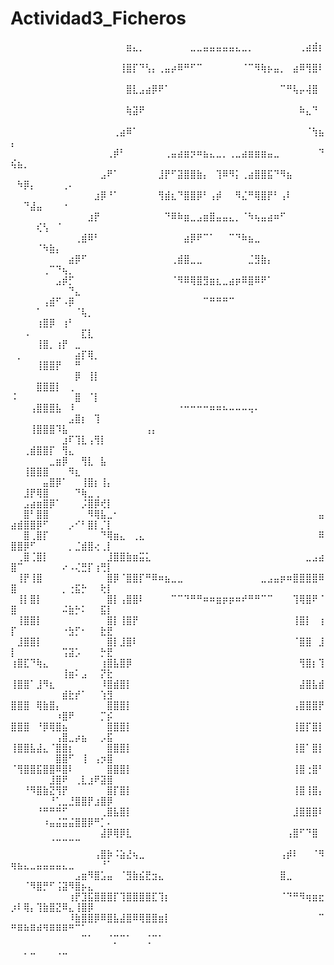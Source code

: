 # Actividad3_Ficheros


⠀⠀⠀⠀⠀⠀⠀⠀⠀⠀⠀⠀⠀⠀⠀⠀⠀⠀⣶⣄⡀⠀⠀⠀⠀⠀⠀⠀⣀⣀⣤⣤⣤⣤⣤⣄⣀⡀⠀⠀⠀⠀⠀⠀⠀⢀⣴⣾⡆⠀⠀⠀⠀⠀⠀⠀⠀⠀⠀⠀⠀⠀⠀⠀⠀
⠀⠀⠀⠀⠀⠀⠀⠀⠀⠀⠀⠀⠀⠀⠀⠀⠀⢸⣿⡏⠙⢣⡄⢀⣤⡴⠿⠛⠋⠉⠀⠀⠀⠀⠀⠀⠈⠉⠻⢷⡦⣤⡀⠀⣴⠿⢻⣿⠇⠀⠀⠀⠀⠀⠀⠀⠀⠀⠀⠀⠀⠀⠀⠀⠀
⠀⠀⠀⠀⠀⠀⠀⠀⠀⠀⠀⠀⠀⠀⠀⠀⠀⠀⣿⣇⣠⣴⡿⠟⠁⠀⠀⠀⠀⠀⠀⠀⠀⠀⠀⠀⠀⠀⠀⠀⠀⠀⠉⠛⢧⡤⢼⣿⠀⠀⠀⠀⠀⠀⠀⠀⠀⠀⠀⠀⠀⠀⠀⠀⠀
⠀⠀⠀⠀⠀⠀⠀⠀⠀⠀⠀⠀⠀⠀⠀⠀⠀⠀⢷⣽⠟⠀⠀⠀⠀⠀⠀⠀⠀⠀⠀⠀⠀⠀⠀⠀⠀⠀⠀⠀⠀⠀⠀⠀⠀⠷⣄⠙⠀⠀⠀⠀⠀⠀⠀⠀⠀⠀⠀⠀⠀⠀⠀⠀⠀
⠀⠀⠀⠀⠀⠀⠀⠀⠀⠀⠀⠀⠀⠀⠀⠀⢀⣴⠿⠁⠀⠀⠀⠀⠀⠀⠀⠀⠀⠀⠀⠀⠀⠀⠀⠀⠀⠀⠀⠀⠀⠀⠀⠀⠀⠀⠈⢳⣦⡄⠀⠀⠀⠀⠀⠀⠀⠀⠀⠀⠀⠀⠀⠀⠀
⠀⠀⠀⠀⠀⠀⠀⠀⠀⠀⠀⠀⠀⠀⠀⢀⡾⠃⠀⠀⠀⠀⠀⠀⢀⣤⣴⣶⡲⠶⣦⣄⣀⡀⢀⣀⣴⣶⣶⣶⣤⣀⠀⠀⠀⠀⠀⠀⠙⢮⣦⡀⠀⠀⠀⠀⠀⠀⠀⠀⠀⠀⠀⠀⠀
⠀⠀⠀⠀⠀⠀⠀⠀⠀⠀⠀⠀⠀⠀⣠⠟⠁⠀⠀⠀⠀⠀⠀⣸⡟⠋⣽⣿⣿⣷⡄⠀⢹⠿⠻⡅⢀⣴⣿⣿⣯⠙⠻⣦⠀⠀⠀⠀⠀⠀⠳⡿⡄⠀⠀⠀⠀⢀⠄⠀⠀⠀⠀⠀⠀
⠀⠀⠀⠀⠀⠀⠀⠀⠀⠀⠀⠀⠀⣰⡿⠘⠁⠀⠀⠀⠀⠀⠀⢻⣾⣆⠙⣿⣿⡿⠃⢠⡾⠀⠀⠻⣌⠛⢿⣿⡟⠃⢠⠇⠀⠀⠀⠀⠀⠀⠀⠙⣼⣤⠀⠀⠀⠐⠀⠀⠀⠀⠀⠀⠀
⠀⠀⠀⠀⠀⠀⠀⠀⠀⠀⠀⠀⣰⡟⠀⠀⠀⠀⠀⠀⠀⠀⠀⠀⠙⠿⠷⣶⣀⣠⣶⣿⣤⣤⣄⡀⠈⠳⢦⣤⣴⠶⠋⠀⠀⠀⠀⠀⠀⠀⠀⠀⠀⢎⢣⠀⠈⠀⠀⠀⠀⠀⠀⠀⠀
⠀⠀⠀⠀⠀⠀⠀⠀⠀⠀⢀⣾⠿⠃⠀⠀⠀⠀⠀⠀⠀⠀⠀⠀⠀⠀⠀⣴⡿⠟⠉⠁⠀⠀⠉⠙⠷⣦⣀⠀⠀⠀⠀⠀⠀⠀⠀⠀⠀⠀⠀⠀⠀⠈⠳⣷⡄⠀⠀⠀⠀⠀⠀⠀⠀
⠀⠀⠀⠀⠀⠀⠀⠀⠀⣴⡿⠋⠀⠀⠀⠀⠀⠀⠀⠀⠀⠀⠀⠀⠀⢀⣾⣿⣀⣀⠀⠀⠀⠀⠀⠀⠀⣈⣻⣷⡄⠀⠀⠀⠀⠀⠀⠀⠀⠀⠀⠀⠀⠀⢀⠉⠙⢦⡀⠀⠀⠀⠀⠀⠀
⠀⠀⠀⠀⠀⠀⠀⣠⡾⡋⠀⠀⠀⠀⠀⠀⠀⠀⠀⠀⠀⠀⠀⠀⠀⠈⠻⠿⢿⣿⣻⣶⣆⣀⣴⡶⠿⣿⠿⠟⠁⠀⠀⠀⠀⠀⠀⠀⠀⠀⠀⠀⠀⠀⠀⠀⠀⠀⠙⣄⠀⠀⠀⠀⠀
⠀⠀⠀⠀⠀⢠⣾⠋⠠⡿⠀⠀⠀⠀⠀⠀⠀⠀⠀⠀⠀⠀⠀⠀⠀⠀⠀⠀⠀⠀⠉⠛⠛⠛⠉⠀⠀⠀⠀⠀⠀⠀⠀⠀⠀⠀⠀⠀⠀⠀⠀⠀⠀⠁⠀⠀⠀⠀⠀⠈⢧⡀⠀⠀⠀
⠀⠀⠀⠀⢰⣿⡿⠀⢰⠃⠀⠀⠀⠀⠀⠀⠀⠀⠀⠀⠀⠀⠀⠀⠀⠀⠀⠀⠀⠀⠀⠀⠀⠀⠀⠀⠀⠀⠀⠀⠀⠀⠀⠀⠀⠀⠀⠀⠀⠀⠀⠠⠀⠀⠀⠀⠀⠀⠀⠀⣏⣇⠀⠀⠀
⠀⠀⠀⠀⢸⣿⡀⢰⡟⠀⣀⠀⠀⠀⠀⠀⠀⠀⠀⠀⠀⠀⠀⠀⠀⠀⠀⠀⠀⠀⠀⠀⠀⠀⠀⠀⠀⠀⠀⠀⠀⠀⠀⠀⠀⠀⠀⠀⠀⠀⡀⠀⠀⠀⠀⠀⠀⠀⠀⣴⡏⢿⡀⠀⠀
⠀⠀⠀⠀⢸⣿⣿⡟⠀⠀⠛⠀⠀⠀⠀⠀⠀⠀⠀⠀⠀⠀⠀⠀⠀⠀⠀⠀⠀⠀⠀⠀⠀⠀⠀⠀⠀⠀⠀⠀⠀⠀⠀⠀⠀⠀⠀⠀⠀⠀⠀⠀⠀⠀⠀⠀⠀⠀⠀⡿⠀⢸⡇⠀⠀
⠀⠀⠀⠀⣿⣿⣿⡇⠀⢀⠀⠀⠀⠀⠀⠀⠀⠀⠀⠀⠀⠀⠀⠀⠀⠀⠀⠀⠀⠀⠀⠀⠀⠀⠀⠀⠀⠀⠀⠀⠀⠀⠀⠀⠀⠀⠀⠀⠀⠨⠀⠀⠀⠀⠀⠀⠀⠀⠀⣿⠀⠈⡇⠀⠀
⠀⠀⠀⢠⣿⣿⣿⣧⠀⠸⠀⠀⠀⠀⠀⠀⠀⠀⠀⠀⠀⠀⠀⠀⠀⠀⠐⠒⠒⠒⠒⠶⠶⠦⠤⠤⠤⢤⠄⠀⠀⠀⠀⠀⠀⠀⠀⠀⠀⠀⠀⠀⠀⠀⠀⠀⠀⠀⣠⣿⡆⠀⢹⠀⠀
⠀⠀⠀⢸⣿⣿⣿⠹⣧⠀⠀⠀⠀⠀⠀⠀⠀⠀⠀⠀⠀⢠⡄⠀⠀⠀⠀⠀⠀⠀⠀⠀⠀⠀⠀⠀⠀⠀⠀⠀⠀⠀⠀⠀⠀⠀⠀⠀⠀⠀⠀⠀⠀⠀⠀⠀⠀⣰⠏⢹⣇⢠⢻⡇⠀
⠀⠀⢀⣾⣿⣿⡏⠀⢻⣄⠀⠀⠀⠀⠀⠀⠀⠀⠀⠀⠀⠀⠀⠀⠀⠀⠀⠀⠀⠀⠀⠀⠀⠀⠀⠀⠀⠀⠀⠀⠀⠀⠀⠀⠀⠀⠀⠀⠀⠀⠀⠀⠀⠀⠀⣀⣶⡿⠀⠀⢻⣇⠀⣧⠀
⠀⠀⢸⣿⣿⣿⠀⠀⠀⠻⣆⠀⠀⠀⠀⠀⠀⠀⠀⠀⠀⠀⠀⠀⠀⠀⠀⠀⠀⠀⠀⠀⠀⠀⠀⠀⠀⠀⠀⠀⠀⠀⠀⠀⠀⠀⠀⠀⠀⠀⠀⠀⠀⠀⣤⣿⡿⠁⠀⠀⢸⣿⡆⢸⡄
⠀⠀⣸⡟⢿⣿⠀⠀⠀⠀⠙⢷⣀⢀⠀⠀⠀⠀⠀⠀⠀⠀⠀⠀⠀⠀⠀⠀⠀⠀⠀⠀⠀⠀⠀⠀⠀⠀⠀⠀⠀⠀⠀⠀⠀⠀⠀⠀⠀⠀⠀⣠⣴⣶⣿⡿⠁⠀⠀⠀⡨⣿⡿⢞⡇
⠀⠀⣿⠃⣿⣿⠀⠀⠀⠀⠀⠀⠻⢿⣧⣀⠂⠀⠀⠀⠀⠀⠀⠀⠀⠀⠀⠀⠀⠀⠀⠀⠀⠀⠀⠀⠀⠀⠀⠀⠀⠀⠀⠀⠀⠀⠀⠀⣤⣴⣾⣿⣿⡿⠋⠀⠀⠀⡠⠊⠃⣿⡇⡈⡇
⠀⠀⣿⢀⣿⡏⠀⠀⠀⠀⠀⠀⠀⠀⠙⢿⣶⣄⠀⢀⣄⠀⠀⠀⠀⠀⠀⠀⠀⠀⠀⠀⠀⠀⠀⠀⠀⠀⠀⠀⠀⠀⠀⠀⠀⠀⠀⠀⠿⣿⣿⡿⠋⠀⠀⠀⠀⠀⡀⣈⣾⣿⢔⢀⡇
⠀⢀⣿⢈⣿⡇⠀⠀⠀⠀⠀⠀⠀⠀⠀⣸⣿⣿⣷⣶⣭⣅⠀⠀⠀⠀⠀⠀⠀⠀⠀⠀⠀⠀⠀⠀⠀⠀⠀⠀⠀⠀⠀⠀⠀⠀⣀⣠⣴⣿⠉⠀⠀⠀⠀⠀⠀⠔⠠⢌⣛⡏⢰⢛⡇
⠀⢸⡟⢸⣿⠀⠀⠀⠀⠀⠀⠀⠀⠀⠀⣿⡿⠈⣿⣿⡏⠛⠿⠶⣦⣀⣀⠀⠀⠀⠀⠀⠀⠀⠀⠀⠀⠀⠀⣀⣠⣤⡶⠶⣿⣿⣿⣿⠿⣿⠀⠀⠀⠀⠀⠀⠀⡀⢐⣯⡓⠀⠀⢗⡇
⠀⢸⡇⣿⡇⠀⠀⠀⠀⠀⠀⠀⠀⠀⠀⣿⡇⢠⣿⣿⠇⠀⠀⠀⠀⠉⠉⠙⠛⠛⠶⠶⣶⡶⡶⠶⠞⠛⠛⠉⠉⠀⠀⠀⢹⢿⣿⠟⠈⣿⠀⠀⠀⠀⠀⠀⠀⠬⣷⡓⠅⠀⠀⣯⡇
⠀⢸⣿⣿⡇⠀⠀⠀⠀⠀⠀⠀⠀⠀⠀⣿⡇⢸⣿⡟⠀⠀⠀⠀⠀⠀⠀⠀⠀⠀⠀⠀⠀⠀⠀⠀⠀⠀⠀⠀⠀⠀⠀⠀⢸⣿⡇⠀⢰⡏⠀⠀⠀⠀⠀⠀⠀⠐⣳⡋⠂⠀⠀⣗⣟
⠀⣸⣿⣿⡇⠀⠀⠀⠀⠀⠀⠀⠀⠀⠀⣿⡇⣸⣿⠇⠀⠀⠀⠀⠀⠀⠀⠀⠀⠀⠀⠀⠀⠀⠀⠀⠀⠀⠀⠀⠀⠀⠀⠀⠈⣿⣿⠀⣸⡇⠀⠀⠀⠀⠀⠀⠀⢩⣽⡡⠀⠀⠀⡓⣟
⢰⣿⣏⠙⢷⣄⠀⠀⠀⠀⠀⠀⠀⠀⢰⣿⣧⣿⡿⠀⠀⠀⠀⠀⠀⠀⠀⠀⠀⠀⠀⠀⠀⠀⠀⠀⠀⠀⠀⠀⠀⠀⠀⠀⠀⢻⣿⡆⢹⠀⠀⠀⠀⠀⠀⠀⠀⢸⣶⠅⣠⠀⠀⡝⣗
⢸⣿⣿⠁⣸⠻⣆⠀⠀⠀⠀⠀⠀⠀⠸⣿⣾⣿⡇⠀⠀⠀⠀⠀⠀⠀⠀⠀⠀⠀⠀⠀⠀⠀⠀⠀⠀⠀⠀⠀⠀⠀⠀⠀⠀⣼⣿⣧⣾⠀⠀⠀⠀⠀⠀⠀⠀⣾⣗⡞⠁⠀⠀⢱⣻
⣿⣿⣿⠀⢿⣷⣿⡄⠀⠀⠀⠀⠀⠀⠀⣿⣿⣿⡇⠀⠀⠀⠀⠀⠀⠀⠀⠀⠀⠀⠀⠀⠀⠀⠀⠀⠀⠀⠀⠀⠀⠀⠀⠀⢠⣿⣿⣿⡟⠀⠀⠀⠀⠀⠀⠀⠰⣿⠟⠀⠀⠀⠀⡉⡮
⣿⣿⣿⠀⠘⡿⢿⣿⣦⠀⠀⠀⠀⠀⠀⣿⣿⣿⡇⠀⠀⠀⠀⠀⠀⠀⠀⠀⠀⠀⠀⠀⠀⠀⠀⠀⠀⠀⠀⠀⠀⠀⠀⠀⢸⣿⡏⣿⡇⠀⠀⠀⠀⠀⠀⠀⢠⣿⣀⡴⣦⠀⠀⡠⣯
⢸⣿⣿⣧⣼⣄⠈⣿⣿⡆⠀⠀⠀⠀⠀⣿⣿⣿⡇⠀⠀⠀⠀⠀⠀⠀⠀⠀⠀⠀⠀⠀⠀⠀⠀⠀⠀⠀⠀⠀⠀⠀⠀⠀⢸⣿⠁⣿⡇⠀⠀⠀⠀⠀⠀⠀⣿⣿⠋⠀⢸⠀⢠⡲⣿
⠈⢻⣿⣿⣯⣿⣿⠿⣿⠇⠀⠀⠀⠀⠀⣿⣿⣿⡇⠀⠀⠀⠀⠀⠀⠀⠀⠀⠀⠀⠀⠀⠀⠀⠀⠀⠀⠀⠀⠀⠀⠀⠀⠀⢸⣿⢐⣿⠃⠀⠀⠀⠀⠀⠀⣸⣿⠟⠀⢀⣇⣰⠟⣽⣿
⠀⠀⠘⠻⣿⣷⣝⢻⡟⠀⠀⠀⠀⠀⠀⣿⡏⣿⡇⠀⠀⠀⠀⠀⠀⠀⠀⠀⠀⠀⠀⠀⠀⠀⠀⠀⠀⠀⠀⠀⠀⠀⠀⠀⢸⣿⢸⣿⡄⠀⠀⠀⠀⠀⠀⠘⢁⣀⣘⣿⣿⡟⣰⣿⡿
⠀⠀⠀⠀⠘⠛⠛⠛⠋⠀⠀⠀⠀⠀⢀⣿⣧⣿⡇⠀⠀⠀⠀⠀⠀⠀⠀⠀⠀⠀⠀⠀⠀⠀⠀⠀⠀⠀⠀⠀⠀⠀⠀⠀⣸⣿⣿⣿⠇⠀⠀⠀⠀⠀⠰⣤⣬⣭⣬⣿⣿⡿⠛⡁⠄
⠀⠀⠀⠀⠀⠀⠀⠀⠀⠀⠀⠀⠀⠀⣼⡿⢿⡿⣇⠀⠀⠀⠀⠀⠀⠀⠀⠀⠀⠀⠀⠀⠀⠀⠀⠀⠀⠀⠀⠀⠀⠀⠀⢠⣿⠋⠙⣿⠀⠀⠀⠀⠀⠀⠀⠈⠉⠉⠉⠉⠀⠀⠀⠀⠀
⠀⠀⠀⠀⠀⠀⠀⠀⠀⠀⠀⠀⠀⢠⣿⡷⠨⣵⣜⢦⣀⠀⠀⠀⠀⠀⠀⠀⠀⠀⠀⠀⠀⠀⠀⠀⠀⠀⠀⠀⠀⠀⢠⡾⠇⠀⠀⠈⠻⢶⣦⣄⣀⣤⣤⣤⣤⣄⣀⠀⠀⠀⠀⠘⠁
⠀⠀⠀⠀⠀⠀⠀⠀⠀⠀⣠⣶⠻⣿⣡⣤⠀⠈⣻⣷⣮⣟⣲⣄⠀⠀⠀⠀⠀⠀⠀⠀⠀⠀⠀⠀⠀⠀⠀⠀⠀⠀⣿⣀⠀⠀⠀⠀⠀⠀⠀⠈⠻⣿⡛⠋⢨⣽⠻⣿⡦⣄⠀⠀⠀
⠀⠀⠀⠀⠀⠀⠀⠀⠀⢰⡟⣹⣯⣿⣿⣿⡏⢹⣿⣿⣿⣿⣏⢹⡆⠀⠀⠀⠀⠀⠀⠀⠀⠀⠀⠀⠀⠀⠀⠀⠀⠀⠈⠙⠛⠻⢶⣶⣖⡰⠇⢿⡄⢹⣷⣿⣝⠿⣄⢸⣿⡿⠀⠀⠀
⠀⠀⠀⠀⠀⠀⠀⠀⠀⠸⣷⣿⣿⡿⠿⣿⣧⣼⣿⠿⢿⣿⣿⣶⡇⠀⠀⠀⠀⠀⠀⠀⠀⠀⠀⠀⠀⠀⠀⠀⠀⠀⠀⠀⠀⠀⠀⠀⠉⠛⠿⠷⠿⠾⠻⠿⠿⠿⠛⠉⠁⠀⠀⠀⠀
⠀⠀⠀⠀⠀⠀⠀⠀⠀⠀⠀⠉⠁⠀⠀⠈⡉⠉⠁⠀⠀⢈⠉⠁⠀⠀⠀⠀⠀⠀⠀⠀⠀⠀⠀⠀⠀⠀⠀⠀⠀⠀⠀⠀⠀⠀⠀⠀⠀⠀⠀⡀⣀⠀⠀⠀⢀⣀⠀⠀⠀⠀⠀⠀⠀